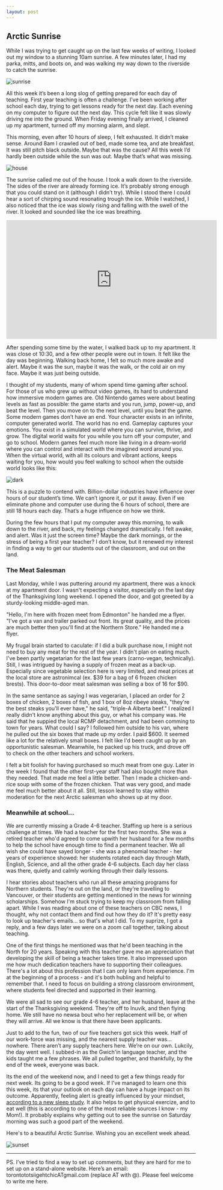 ```yaml
---
layout: post
---
```


## Arctic Sunrise

While I was trying to get caught up on the last few weeks of writing, I looked out my window to a stunning 10am sunrise. A few minutes later, I had my parka, mitts, and boots on, and was walking my way down to the riverside to catch the sunrise. 

![sunrise](https://www.dropbox.com/scl/fi/f7q2qrzp1isfmjucc0r1v/20241019_101414.jpg?rlkey=wh7p9lrvsvlicixak7gdrm79q&st=386qnhaj&raw=1)

All this week it’s been a long slog of getting prepared for each day of teaching. First year teaching is often a challenge. I’ve been working after school each day, trying to get lessons ready for the next day. Each evening on my computer to figure out the next day. This cycle felt like it was slowly driving me into the ground. When Friday evening finally arrived, I cleaned up my apartment, turned off my morning alarm, and slept.

This morning, even after 10 hours of sleep, I felt exhausted. It didn’t make sense. Around 8am I crawled out of bed, made some tea, and ate breakfast. It was still pitch black outside. Maybe that was the cause? All this week I’d hardly been outside while the sun was out. Maybe that’s what was missing.

![house](https://www.dropbox.com/scl/fi/5jdykitu2enfno3eril92/20241019_102123.jpg?rlkey=2umvkfz2e195wizpemzyo1cp8&st=6zw2qfvd&raw=1)

The sunrise called me out of the house. I took a walk down to the riverside. The sides of the river are already forming ice. It’s probably strong enough that you could stand on it (although I didn’t try). While I stood there I could hear a sort of chirping sound resonating trough the ice. While I watched, I also noticed that the ice was slowly rising and falling with the swell of the river. It looked and sounded like the ice was breathing. 

<iframe width="560" height="315" src="https://www.youtube.com/embed/C0Dv7-0KrE8?si=B01iUea1XX5wejZG" title="YouTube video player" frameborder="0" allow="accelerometer; autoplay; clipboard-write; encrypted-media; gyroscope; picture-in-picture; web-share" referrerpolicy="strict-origin-when-cross-origin" allowfullscreen></iframe>


After spending some time by the water, I walked back up to my apartment. It was close ot 10:30, and a few other people were out in town. It felt like the day was beginning. Walking back home, I felt so much more awake and alert. Maybe it was the sun, maybe it was the walk, or the cold air on my face. Maybe it was just being outside. 

I thought of my students, many of whom spend time gaming after school. For those of us who grew up without video games, its hard to understand how immersive modern games are. Old Nintendo games were about beating levels as fast as possible: the game starts and you run, jump, power-up, and beat the level. Then you move on to the next level, until you beat the game. Some modern games don’t have an end. Your character exists in an infinite, computer generated world. The world has no end.  Gameplay captures your emotions. You exist in a simulated world where you can survive, thrive, and grow. The digital world waits for you while you turn off your computer, and go to school. Modern games feel much more like living in a dream-world where you can control and interact with the imagined word around you. When the virtual world, with all its colours and vibrant actions, keeps waiting for you, how would you feel walking to school when the outside world looks like this:

![dark](https://www.dropbox.com/scl/fi/m9e2kl0jkwjdzpzrr2bg9/20241008_071209.jpg?rlkey=7m4hitw9anl8q2n6575h6u8fj&st=nu7umawl&raw=1)

This is a puzzle to contend with. Billion-dollar industries have influence over hours of our student’s time. We can’t ignore it, or put it away. Even if we eliminate phone and computer use during the 6 hours of school, there are still 18 hours each day. That’s a huge influence on how we think.

During the few hours that I put my computer away this morning, to walk down to the river, and back, my feelings changed dramatically. I felt awake, and alert. Was it just the screen time? Maybe the dark mornings, or the stress of being a first year teacher? I don’t know, but it renewed my interest in finding a way to get our students out of the classroom, and out on the land.   

### The Meat Salesman

Last Monday, while I was puttering around my apartment, there was a knock at my apartment door. I wasn't expecting a visitor, especially on the last day of the Thanksgiving long weekend. I opened the door, and got greeted by a sturdy-looking middle-aged man. 

"Hello, I'm here with frozen meet from Edmonton" he handed me a flyer. "I've got a van and trailer parked out front. Its great quality, and the prices are much better then you'll find at the Northern Store." He handed me a flyer. 

My frugal brain started to caculate: if I did a bulk purchase now, I might not need to buy any meat for the rest of the year. I didn't plan on eating much. I've been partly vegetarian for the last few years (carno-vegan, technically). Still, I was intrigued by having a supply of frozen meat as a back-up. Especially since vegetable selection here is very limited, and meat prices at the local store are astronimcal (ex. $39 for a bag of 6 frozen chicken brests). This door-to-door meat salesman was selling a box of 16 for $90. 

In the same sentance as saying I was vegerarian, I placed an order for 2 boxes of chicken, 2 boxes of fish, and 1 box of 8oz ribeye steaks, "they're the best steaks you'll ever have," he said, "triple-A Alberta beef." I realized I really didn't know anything about this guy, or what his company was. He said that he suppied the local RCMP detachment, and had been comming to town for years. What could I say? I followed him outside to his van, where he pulled out the six boxes that made up my order. I paid $600. It seemed like a lot for the relatively small boxes. I felt like I'd been caught up by an opportunistic salesman. Meanwhile, he packed up his truck, and drove off to check on the other teachers and school workers. 

I felt a bit foolish for having purchased so much meat from one guy. Later in the week I found that the other first-year staff had also bought more than they needed. That made me feel a little better. Then I made a chicken-and-rice soup with some of the frozen chicken. That was very good, and made me feel much better about it all. Still, lesson learned to stay within moderation for the next Arctic salesman who shows up at my door. 

### Meanwhile at school…

We are currently missing a Grade 4-6 teacher. Staffing up here is a serious challenge at times. We had a teacher for the first two months. She was a retired teacher who'd agreed to come upwith her husband for a few months to help the school have enough time to find a permanent teacher. We all wish she could have sayed longer - she was a phenomial teacher - her years of experience showed: her students rotated each day through Math, English, Science, and all the other grade 4-6 subjects. Each day her class was there, quietly and calmly working through their daily lessons. 

I hear stories about teachers who run all these amazing programs for Northern students. They're out on the land, or they're travelling to Vancouver, or their students are getting mentioned in the news for winning scholarships. Somehow I'm stuck trying to keep my classroom from falling apart. While I was reading about one of these teachers on CBC news, I thought, why not contact them and find out how they do it? It's pretty easy to look up teacher's emails... so that's what I did. To my suprize, I got a reply, and a few days later we were on a zoom call together, talking about teaching. 

One of the first things he mentioned was that he'd been teaching in the North for 20 years. Speaking with this teacher gave me an appreciation that developing the skill of being a teacher takes time. It also impressed upon me how much dedication teachers have to supporting their colleagues. There's a lot about this profession that I can only learn from experience. I'm at the beginning of a process - and it's both hubling and helpful to remember that. I need to focus on building a strong classroom environment, where students feel directed and supported in their learning. 

We were all sad to see our grade 4-6 teacher, and her husband, leave at the start of the Thanksgiving weekend. They're off to Inuvik, and then flying home. We still have no newsa bout who her replacement will be, or when they will arrive. All we know is that there have been applicants. 

Just to add to the fun, two of our five teachers got sick this week. Half of our work-force was missing, and the nearest supply teacher was... nowhere. There aren’t any supply teachers here. We’re on our own. Lukcily, the day went well. I subbed-in as the Gwich'in language teacher, and the kids taught me a few phrases. We all pulled together, and thankfully, by the end of the week, everyone was back. 

Its the end of the weekend now, and I need to get a few things ready for next week. Its going to be a good week. If I've managed to learn one this this week, its that your outlook on each day can have a huge impact on its outcome. Apparently, feeling alert is greatly influenced by your mindset, [according to a new sleep study](https://www.bbc.com/future/article/20241014-need-a-good-nights-sleep-trying-changing-how-you-think-about-it). It also helps to get physical exercize, and to eat well (this is according to one of the most reliable sources I know - my Mom!). It probably explains why getting out to see the sunrise on Saturday morning was such a good part of the weekend. 

Here's to a beautiful Arctic Sunrise. Wishing you an excellent week ahead.   

![sunset](https://www.dropbox.com/scl/fi/tie3dm50wg13gti8rpelz/20241020_185113.jpg?rlkey=wmfsxii59zv32k5dt6hmanjz3&raw=1)

---

PS. I’ve tried to find a way to set up comments, but they are hard for me to set up on a stand-alone website. Here’s an email: torontototsiigehtchicATgmail.com (replace AT with @). Please feel welcome to write me here. 

